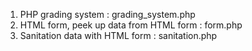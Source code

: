 
01. PHP grading system : grading_system.php
02. HTML form, peek up data from HTML form : form.php
03. Sanitation data with HTML form : sanitation.php